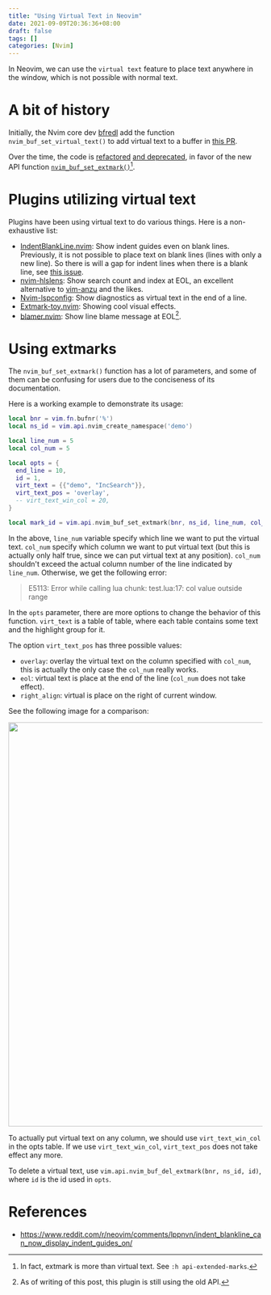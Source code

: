 ```yaml
---
title: "Using Virtual Text in Neovim"
date: 2021-09-09T20:36:36+08:00
draft: false
tags: []
categories: [Nvim]
---
```


In Neovim, we can use the `virtual text` feature to place text anywhere in the
window, which is not possible with normal text.

<!--more-->

# A bit of history

Initially, the Nvim core dev [bfredl](https://github.com/bfredl) add the function
`nvim_buf_set_virtual_text()` to add virtual text to a buffer in [this PR](https://github.com/neovim/neovim/pull/8180).

Over the time, the code is [refactored](https://github.com/neovim/neovim/pull/15257) [and deprecated](https://github.com/neovim/neovim/pull/15184), in favor of the new API function
[`nvim_buf_set_extmark()`](https://neovim.io/doc/user/api.html#nvim_buf_set_extmark())[^2].

# Plugins utilizing virtual text

Plugins have been using virtual text to do various things. Here is a
non-exhaustive list:

+ [IndentBlankLine.nvim](https://github.com/lukas-reineke/indent-blankline.nvim): Show indent guides even on blank lines. Previously, it is not possible to place text
on blank lines (lines with only a new line). So there is will a gap for indent
lines when there is a blank line, see [this issue](https://github.com/Yggdroot/indentLine/issues/275).
+ [nvim-hlslens](https://github.com/kevinhwang91/nvim-hlslens): Show search count and index at EOL, an excellent alternative to [vim-anzu](https://github.com/osyo-manga/vim-anzu) and the likes.
+ [Nvim-lspconfig](https://github.com/neovim/nvim-lspconfig): Show diagnostics as virtual text in the end of a line.
+ [Extmark-toy.nvim](https://github.com/sunjon/extmark-toy.nvim): Showing cool visual effects.
+ [blamer.nvim](https://github.com/APZelos/blamer.nvim): Show line blame message at EOL[^1].

# Using extmarks

The `nvim_buf_set_extmark()` function has a lot of parameters, and some of them
can be confusing for users due to the conciseness of its documentation.

Here is a working example to demonstrate its usage:

```lua
local bnr = vim.fn.bufnr('%')
local ns_id = vim.api.nvim_create_namespace('demo')

local line_num = 5
local col_num = 5

local opts = {
  end_line = 10,
  id = 1,
  virt_text = {{"demo", "IncSearch"}},
  virt_text_pos = 'overlay',
  -- virt_text_win_col = 20,
}

local mark_id = vim.api.nvim_buf_set_extmark(bnr, ns_id, line_num, col_num, opts)
```

In the above, `line_num` variable specify which line we want to put the virtual
text. `col_num` specify which column we want to put virtual text (but this is
actually only half true, since we can put virtual text at any position).
`col_num` shouldn't exceed the actual column number of the line indicated by
`line_num`. Otherwise, we get the following error:

> E5113: Error while calling lua chunk: test.lua:17: col value outside range

In the `opts` parameter, there are more options to change the behavior of this
function. `virt_text` is a table of table, where each table contains some text
and the highlight group for it.

The option `virt_text_pos` has three possible values:

+ `overlay`: overlay the virtual text on the column specified with `col_num`,
this is actually the only case the `col_num` really works.
+ `eol`: virtual text is place at the end of the line (`col_num` does not take effect).
+ `right_align`: virtual is place on the right of current window.

See the following image for a comparison:

<p align="center">
<img src="https://blog-resource-1257868508.file.myqcloud.com/202109150127349.png" width="800">
</p>

To actually put virtual text on any column, we should use `virt_text_win_col`
in the opts table. If we use `virt_text_win_col`, `virt_text_pos` does not take
effect any more.

To delete a virtual text, use `vim.api.nvim_buf_del_extmark(bnr, ns_id, id)`,
where `id` is the id used in `opts`.

# References

+ https://www.reddit.com/r/neovim/comments/lppnvn/indent_blankline_can_now_display_indent_guides_on/

[^1]: As of writing of this post, this plugin is still using the old API.
[^2]: In fact, extmark is more than virtual text. See `:h api-extended-marks`.
